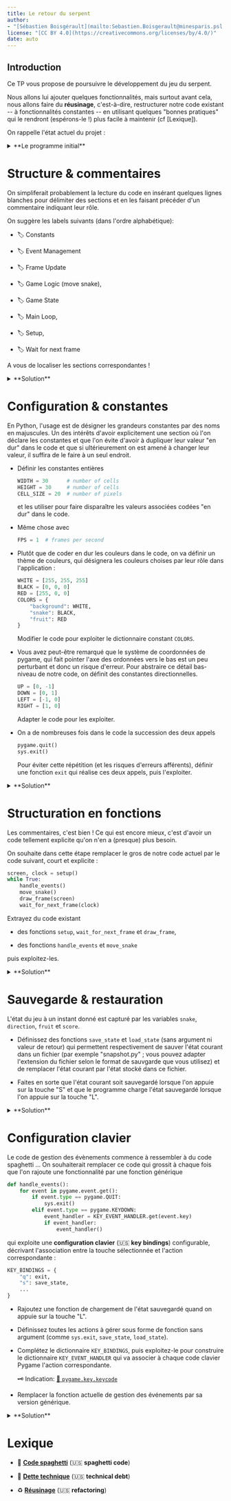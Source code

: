 ```yaml
---
title: Le retour du serpent
author: 
- "[Sébastien Boisgérault](mailto:Sebastien.Boisgerault@minesparis.psl.eu), MINES Paris -- PSL"
license: "[CC BY 4.0](https://creativecommons.org/licenses/by/4.0/)"
date: auto
---
```


Introduction
--------------------------------------------------------------------------------

Ce TP vous propose de poursuivre le développement du jeu du serpent. 

Nous allons lui ajouter quelques fonctionnalités, mais surtout avant cela,
nous allons faire du **réusinage**, c'est-à-dire, restructurer notre code 
existant -- à fonctionnalités constantes -- en utilisant quelques "bonnes pratiques" 
qui le rendront (espérons-le !) plus facile à maintenir (cf [Lexique]).


On rappelle l'état actuel du projet :

<details>
<summary>
**Le programme initial**
</summary>

```{.python output="snake-0.py"}
import random
import sys
import pygame

white = [255, 255, 255]
black = [0, 0, 0]
red = [255, 0, 0]
snake = [
    [10, 15],
    [11, 15],
    [12, 15],
]
direction = [1, 0]
fruit = [10, 10]
score = 0

pygame.init()
screen = pygame.display.set_mode([20*30, 20*30])
clock = pygame.time.Clock()
while True:
    for event in pygame.event.get():
        if event.type == pygame.QUIT:
            pygame.quit()
            sys.exit()
        elif event.type == pygame.KEYDOWN:
            if event.key == pygame.K_q:
                pygame.quit()
                sys.exit()
            if event.key == pygame.K_UP:
                direction = [0, -1]
            elif event.key == pygame.K_LEFT:
                direction = [-1, 0]
            elif event.key == pygame.K_DOWN:
                direction = [0, 1]
            elif event.key == pygame.K_RIGHT:
                direction = [1, 0]
    head = snake[-1]
    new_head = [
      head[0] + direction[0],
      head[1] + direction[1]
    ]
    if (
        new_head in snake
        or new_head[0] < 0
        or new_head[0] >= 30
        or new_head[1] < 0
        or new_head[1] >= 30
    ):
        pygame.quit()
        sys.exit()
    if new_head == fruit:
        score = score + 1
        snake = snake + [new_head]
        fruit = [
            random.randint(0, 29),
            random.randint(0, 29)
        ]
    else:
        snake = snake[1:] + [new_head]
    screen.fill(white)
    for x, y in snake:
        rect = [x*20, y*20, 20, 20]
        pygame.draw.rect(screen, black, rect)
    rect = [fruit[0]*20, fruit[1]*20, 20, 20]
    pygame.draw.rect(screen, red, rect)
    pygame.display.update()
    pygame.display.set_caption(f"🐍 Score: {score}")
    clock.tick(1)
```

</details>

# Structure & commentaires

On simpliferait probablement la lecture du code en insérant quelques lignes
blanches pour délimiter des sections et en les faisant précéder
d'un commentaire indiquant leur rôle.

On suggère les labels suivants (dans l'ordre alphabétique):

  - 🏷️ Constants
  
  - 🏷️ Event Management
  
  - 🏷️ Frame Update

  - 🏷️ Game Logic (move snake), 

  - 🏷️ Game State
    
  - 🏷️ Main Loop, 
  
  - 🏷️ Setup, 
  
  - 🏷️ Wait for next frame

A vous de localiser les sections correspondantes !

<details>
<summary>
**Solution**
</summary>

```{.python output="snake-1.py"}
import random
import sys
import pygame

# Constants
white = [255, 255, 255]
black = [0, 0, 0]
red = [255, 0, 0]

# Game State
snake = [
    [10, 15],
    [11, 15],
    [12, 15],
]
direction = [1, 0]
fruit = [10, 10]
score = 0

# Setup
pygame.init()
screen = pygame.display.set_mode([20*30, 20*30])
clock = pygame.time.Clock()

# Main Loop
while True:
    # Event Management
    for event in pygame.event.get():
        if event.type == pygame.QUIT:
            pygame.quit()
            sys.exit()
        elif event.type == pygame.KEYDOWN:
            if event.key == pygame.K_q:
                pygame.quit()
                sys.exit()
            if event.key == pygame.K_UP:
                direction = [0, -1]
            elif event.key == pygame.K_LEFT:
                direction = [-1, 0]
            elif event.key == pygame.K_DOWN:
                direction = [0, 1]
            elif event.key == pygame.K_RIGHT:
                direction = [1, 0]

    # Game Logic (move snake)
    head = snake[-1]
    new_head = [
      head[0] + direction[0],
      head[1] + direction[1]
    ]
    if (
        new_head in snake
        or new_head[0] < 0
        or new_head[0] >= 30
        or new_head[1] < 0
        or new_head[1] >= 30
    ):
        pygame.quit()
        sys.exit()
    if new_head == fruit:
        score = score + 1
        snake = snake + [new_head]
        fruit = [
            random.randint(0, 29),
            random.randint(0, 29)
        ]
    else:
        snake = snake[1:] + [new_head]

    # Frame Update
    screen.fill(white)
    for x, y in snake:
        rect = [x*20, y*20, 20, 20]
        pygame.draw.rect(screen, black, rect)
    rect = [fruit[0]*20, fruit[1]*20, 20, 20]
    pygame.draw.rect(screen, red, rect)
    pygame.display.update()
    pygame.display.set_caption(f"🐍 Score: {score}")

    # Wait for next frame ... wait for it! 
    # (📺 https://www.youtube.com/watch?v=O_mlJwQ1_ZM)
    clock.tick(1)
```

</details>

# Configuration & constantes

En Python, l'usage est de désigner les grandeurs constantes par des noms
en majuscules. 
Un des intérêts d'avoir explicitement une section où l'on
déclare les constantes et que l'on évite d'avoir à dupliquer leur valeur
"en dur" dans le code et que si ultérieurement on est amené à changer leur
valeur, il suffira de le faire à un seul endroit.

  - Définir les constantes entières 

    ```python
    WIDTH = 30      # number of cells
    HEIGHT = 30     # number of cells
    CELL_SIZE = 20  # number of pixels
    ```

    et les utiliser pour faire disparaître les valeurs associées codées
    "en dur" dans le code. 

  - Même chose avec

    ```python
    FPS = 1  # frames per second
    ```

  - Plutôt que de coder en dur les couleurs dans le code, on va définir un
    thème de couleurs, qui désignera les couleurs choises par leur rôle
    dans l'application :
  
    ```python
    WHITE = [255, 255, 255]
    BLACK = [0, 0, 0]
    RED = [255, 0, 0]
    COLORS = {
        "background": WHITE,
        "snake": BLACK,
        "fruit": RED
    }
    ```

    Modifier le code pour exploiter le dictionnaire constant `COLORS`.

  - Vous avez peut-être remarqué que le système de coordonnées de pygame,
    qui fait pointer l'axe des ordonnées vers le bas est un peu perturbant
    et donc un risque d'erreur. 
    Pour abstraire ce détail bas-niveau de notre code, 
    on définit des constantes directionnelles.

    ```python
    UP = [0, -1]
    DOWN = [0, 1]
    LEFT = [-1, 0]
    RIGHT = [1, 0]
    ```

    Adapter le code pour les exploiter.

  - On a de nombreuses fois dans le code la succession des deux appels

    ```python
    pygame.quit()
    sys.exit()
    ```

    Pour éviter cette répétition (et les risques d'erreurs afférents), 
    définir une fonction `exit` qui réalise ces deux appels, puis
    l'exploiter.

<details>
<summary>
**Solution**
</summary>


```{.python output="snake-2.py"}
import random
import sys
import pygame

# Constants
WIDTH = 30      # number of cells
HEIGHT = 30     # number of cells
CELL_SIZE = 20  # number of pixels
FPS = 1  # frames per second
WHITE = [255, 255, 255]
BLACK = [0, 0, 0]
RED = [255, 0, 0]
COLORS = {
    "background": WHITE,
    "snake": BLACK,
    "fruit": RED
}
UP = [0, -1]
DOWN = [0, 1]
LEFT = [-1, 0]
RIGHT = [1, 0]

# Game State
snake = [
    [10, 15],
    [11, 15],
    [12, 15],
]
direction = [1, 0]
fruit = [10, 10]
score = 0

# Setup
pygame.init()
width_height = [WIDTH * CELL_SIZE, HEIGHT * CELL_SIZE]
screen = pygame.display.set_mode(width_height)
clock = pygame.time.Clock()

# Helper Function
def exit():
    pygame.quit()
    sys.exit()

# Main Loop
while True:
    # Event Management
    for event in pygame.event.get():
        if event.type == pygame.QUIT:
            exit()
        elif event.type == pygame.KEYDOWN:
            if event.key == pygame.K_q:
                exit()
            if event.key == pygame.K_UP:
                direction = UP
            elif event.key == pygame.K_LEFT:
                direction = LEFT
            elif event.key == pygame.K_DOWN:
                direction = DOWN
            elif event.key == pygame.K_RIGHT:
                direction = RIGHT

    # Game Logic (move snake)
    head = snake[-1]
    new_head = [
      head[0] + direction[0],
      head[1] + direction[1]
    ]
    if (
        new_head in snake
        or new_head[0] < 0
        or new_head[0] >= 30
        or new_head[1] < 0
        or new_head[1] >= 30
    ):
        exit()
    if new_head == fruit:
        score = score + 1
        snake = snake + [new_head]
        fruit = [
            random.randint(0, 29),
            random.randint(0, 29)
        ]
    else:
        snake = snake[1:] + [new_head]

    # Frame Update
    screen.fill(COLORS["background"])
    for x, y in snake:
        rect = [x*20, y*20, 20, 20]
        pygame.draw.rect(screen, COLORS["snake"], rect)
    rect = [fruit[0]*20, fruit[1]*20, 20, 20]
    pygame.draw.rect(screen, COLORS["fruit"], rect)
    pygame.display.update()
    pygame.display.set_caption(f"🐍 Score: {score}")

    # Wait for next frame ... wait for it! 
    # (📺 https://www.youtube.com/watch?v=O_mlJwQ1_ZM)
    clock.tick(FPS)
```
</details>


# Structuration en fonctions

Les commentaires, c'est bien ! Ce qui est encore mieux, c'est d'avoir un code
tellement explicite qu'on n'en a (presque) plus besoin.

On souhaite dans cette étape remplacer le gros de notre code actuel 
par le code suivant, court et explicite :

```python
screen, clock = setup()
while True:
    handle_events()
    move_snake()
    draw_frame(screen)
    wait_for_next_frame(clock)
```

Extrayez du code existant

  - des fonctions `setup`, `wait_for_next_frame` et `draw_frame`,

  - des fonctions `handle_events` et `move_snake` 
  
puis exploitez-les.


<details>
<summary>
**Solution**
</summary>


```{.python output="snake-3.py"}
import random
import sys
import pygame

# Constants
WIDTH = 30      # number of cells
HEIGHT = 30     # number of cells
CELL_SIZE = 20  # number of pixels
FPS = 1  # frames per second
WHITE = [255, 255, 255]
BLACK = [0, 0, 0]
RED = [255, 0, 0]
COLORS = {
    "background": WHITE,
    "snake": BLACK,
    "fruit": RED
}
UP = [0, -1]
DOWN = [0, 1]
LEFT = [-1, 0]
RIGHT = [1, 0]

# Game State
snake = [
    [10, 15],
    [11, 15],
    [12, 15],
]
direction = [1, 0]
fruit = [10, 10]
score = 0

# Helper Functions
def setup():
    pygame.init()
    width_height = [WIDTH * CELL_SIZE, HEIGHT * CELL_SIZE]
    screen = pygame.display.set_mode(width_height)
    clock = pygame.time.Clock()
    return screen, clock

def handle_events():
    global direction
    for event in pygame.event.get():
      if event.type == pygame.QUIT:
          exit()
      elif event.type == pygame.KEYDOWN:
          if event.key == pygame.K_q:
              exit()
          if event.key == pygame.K_UP:
              direction = UP
          elif event.key == pygame.K_LEFT:
              direction = LEFT
          elif event.key == pygame.K_DOWN:
              direction = DOWN
          elif event.key == pygame.K_RIGHT:
              direction = RIGHT

def move_snake():
    global fruit, score, snake
    head = snake[-1]
    new_head = [
      head[0] + direction[0],
      head[1] + direction[1]
    ]
    if (
        new_head in snake
        or new_head[0] < 0
        or new_head[0] >= 30
        or new_head[1] < 0
        or new_head[1] >= 30
    ):
        pygame.quit()
        sys.exit()
    if new_head == fruit:
        score = score + 1
        snake = snake + [new_head]
        fruit = [
            random.randint(0, 29),
            random.randint(0, 29)
        ]
    else:
        snake = snake[1:] + [new_head]

def draw_frame(screen):
    screen.fill(COLORS["background"])
    for x, y in snake:
        rect = [x*20, y*20, 20, 20]
        pygame.draw.rect(screen, COLORS["snake"], rect)
    rect = [fruit[0]*20, fruit[1]*20, 20, 20]
    pygame.draw.rect(screen, COLORS["fruit"], rect)
    pygame.display.update()
    pygame.display.set_caption(f"🐍 Score: {score}")

def wait_for_next_frame(clock):
    clock.tick(FPS)

def exit():
    pygame.quit()
    sys.exit()

# Setup & Main Loop
screen, clock = setup()
while True:
    handle_events()
    move_snake()
    draw_frame(screen)
    wait_for_next_frame(clock)
```
</details>


# Sauvegarde & restauration

L'état du jeu à un instant donné est capturé par les variables
`snake`, `direction`, `fruit` et `score`.

  - Définissez des fonctions `save_state` et `load_state` (sans argument ni
    valeur de retour) qui permettent
    respectivement de sauver l'état courant dans un fichier (par exemple
    "snapshot.py" ; vous pouvez adapter l'extension du fichier selon le
    format de sauvgarde que vous utilisez) et de remplacer l'état courant
    par l'état stocké dans ce fichier.

  - Faites en sorte que l'état courant soit sauvegardé lorsque l'on appuie
    sur la touche "S" et que le programme charge l'état sauvegardé lorsque
    l'on appuie sur la touche "L".

<details>
<summary>
**Solution**
</summary>

```{.python output="snake-4.py"}
import random
import sys
import pygame

# Constants
WIDTH = 30      # number of cells
HEIGHT = 30     # number of cells
CELL_SIZE = 20  # number of pixels
FPS = 1  # frames per second
WHITE = [255, 255, 255]
BLACK = [0, 0, 0]
RED = [255, 0, 0]
COLORS = {
    "background": WHITE,
    "snake": BLACK,
    "fruit": RED
}
UP = [0, -1]
DOWN = [0, 1]
LEFT = [-1, 0]
RIGHT = [1, 0]
SNAPSHOT = "snapshot.py"

# Game State
snake = [
    [10, 15],
    [11, 15],
    [12, 15],
]
direction = [1, 0]
fruit = [10, 10]
score = 0

def save_state():
    state = {
        "snake": snake,
        "direction": direction,
        "fruit": fruit,
        "score": score
    }
    with open(SNAPSHOT, mode="w", encoding="utf-8") as file:
        file.write(repr(state))

def load_state():
    global snake, direction, fruit, score
    with open(SNAPSHOT, mode="r", encoding="utf-8") as file:
        data = file.read()
    state = eval(data)
    snake = state["snake"]
    direction = state["direction"]
    fruit = state["fruit"]
    score = state["score"]

# Helper Functions
def setup():
    pygame.init()
    width_height = [WIDTH * CELL_SIZE, HEIGHT * CELL_SIZE]
    screen = pygame.display.set_mode(width_height)
    clock = pygame.time.Clock()
    return screen, clock

def handle_events():
    global direction
    for event in pygame.event.get():
      if event.type == pygame.QUIT:
          exit()
      elif event.type == pygame.KEYDOWN:
          if event.key == pygame.K_q:
              exit()
          elif event.key == pygame.K_s:
              save_state()
          elif event.key == pygame.K_l:
              load_state()
          if event.key == pygame.K_UP:
              direction = UP
          elif event.key == pygame.K_LEFT:
              direction = LEFT
          elif event.key == pygame.K_DOWN:
              direction = DOWN
          elif event.key == pygame.K_RIGHT:
              direction = RIGHT

def move_snake():
    global fruit, score, snake
    head = snake[-1]
    new_head = [
      head[0] + direction[0],
      head[1] + direction[1]
    ]
    if (
        new_head in snake
        or new_head[0] < 0
        or new_head[0] >= 30
        or new_head[1] < 0
        or new_head[1] >= 30
    ):
        pygame.quit()
        sys.exit()
    if new_head == fruit:
        score = score + 1
        snake = snake + [new_head]
        fruit = [
            random.randint(0, 29),
            random.randint(0, 29)
        ]
    else:
        snake = snake[1:] + [new_head]

def draw_frame(screen):
    screen.fill(COLORS["background"])
    for x, y in snake:
        rect = [x*20, y*20, 20, 20]
        pygame.draw.rect(screen, COLORS["snake"], rect)
    rect = [fruit[0]*20, fruit[1]*20, 20, 20]
    pygame.draw.rect(screen, COLORS["fruit"], rect)
    pygame.display.update()
    pygame.display.set_caption(f"🐍 Score: {score}")

def wait_for_next_frame(clock):
    clock.tick(FPS)

def exit():
    pygame.quit()
    sys.exit()

# Setup & Main Loop
screen, clock = setup()
while True:
    handle_events()
    move_snake()
    draw_frame(screen)
    wait_for_next_frame(clock) 
```

</details>

# Configuration clavier

Le code de gestion des évènements commence à ressembler à du code spaghetti ...
On souhaiterait remplacer ce code qui grossit à chaque fois que l'on rajoute 
une fonctionnalité par une fonction générique

```python
def handle_events():
    for event in pygame.event.get():
        if event.type == pygame.QUIT:
            sys.exit()
        elif event.type == pygame.KEYDOWN:
            event_handler = KEY_EVENT_HANDLER.get(event.key)
            if event_handler:
                event_handler()
```

qui exploite une **configuration clavier** (🇺🇸 **key bindings**) configurable,
décrivant l'association entre la touche sélectionnée et l'action correspondante :

```python
KEY_BINDINGS = {
    "q": exit,
    "s": save_state,
    ...
}
```


  - Rajoutez une fonction de chargement de l'état sauvegardé quand on appuie sur
    la touche "L".

  - Définissez toutes les actions à gérer sous forme de fonction sans argument
    (comme `sys.exit`, `save_state`, `load_state`).

  - Complétez le dictionnaire `KEY_BINDINGS`, puis exploitez-le pour construire 
    le dictionnaire `KEY_EVENT_HANDLER` qui va associer à chaque code clavier
    Pygame l'action correspondante. 

    🗝️ Indication: [📖 `pygame.key.keycode`](https://www.pygame.org/docs/ref/key.html#pygame.key.key_code)

  - Remplacer la fonction actuelle de gestion des événements par sa version
    générique.


<details>
<summary>
**Solution**
</summary>

```{.python output="snake-5.py"}
import random
import sys
import pygame

# Constants
WIDTH = 30      # number of cells
HEIGHT = 30     # number of cells
CELL_SIZE = 20  # number of pixels
FPS = 1  # frames per second
WHITE = [255, 255, 255]
BLACK = [0, 0, 0]
RED = [255, 0, 0]
COLORS = {
    "background": WHITE,
    "snake": BLACK,
    "fruit": RED
}
UP = [0, -1]
DOWN = [0, 1]
LEFT = [-1, 0]
RIGHT = [1, 0]
SNAPSHOT = "snapshot.py"

# State Management
snake = [
    [10, 15],
    [11, 15],
    [12, 15],
]
direction = [1, 0]
fruit = [10, 10]
score = 0

def save_state():
    state = {
        "snake": snake,
        "direction": direction,
        "fruit": fruit,
        "score": score
    }
    with open(SNAPSHOT, mode="w", encoding="utf-8") as file:
        file.write(repr(state))

def load_state():
    global snake, direction, fruit, score
    with open(SNAPSHOT, mode="r", encoding="utf-8") as file:
        data = file.read()
    state = eval(data)
    snake = state["snake"]
    direction = state["direction"]
    fruit = state["fruit"]
    score = state["score"]

# Helpers
def setup():
    pygame.init()
    width_height = [WIDTH * CELL_SIZE, HEIGHT * CELL_SIZE]
    screen = pygame.display.set_mode(width_height)
    clock = pygame.time.Clock()
    return screen, clock

def set_direction(d):
    def action():
        global direction
        direction = d
    return action

# Event Management
KEY_BINDINGS = {
    "q": exit,
    "up": set_direction(UP),
    "down": set_direction(DOWN),
    "left": set_direction(LEFT),
    "right": set_direction(RIGHT),
    "s": save_state,
    "l": load_state,
}

KEY_EVENT_HANDLER = {pygame.key.key_code(k): v for k, v in KEY_BINDINGS.items()}

def handle_events():
    for event in pygame.event.get():
        if event.type == pygame.QUIT:
            sys.exit()
        elif event.type == pygame.KEYDOWN:
            event_handler = KEY_EVENT_HANDLER.get(event.key)
            if event_handler:
                event_handler()

def move_snake():
    global fruit, score, snake
    head = snake[-1]
    new_head = [
      head[0] + direction[0],
      head[1] + direction[1]
    ]
    if (
        new_head in snake
        or new_head[0] < 0
        or new_head[0] >= 30
        or new_head[1] < 0
        or new_head[1] >= 30
    ):
        pygame.quit()
        sys.exit()
    if new_head == fruit:
        score = score + 1
        snake = snake + [new_head]
        fruit = [
            random.randint(0, 29),
            random.randint(0, 29)
        ]
    else:
        snake = snake[1:] + [new_head]

def draw_frame(screen):
    screen.fill(COLORS["background"])
    for x, y in snake:
        rect = [x*20, y*20, 20, 20]
        pygame.draw.rect(screen, COLORS["snake"], rect)
    rect = [fruit[0]*20, fruit[1]*20, 20, 20]
    pygame.draw.rect(screen, COLORS["fruit"], rect)
    pygame.display.update()
    pygame.display.set_caption(f"🐍 Score: {score}")

def wait_for_next_frame(clock):
    clock.tick(FPS)

def exit():
    pygame.quit()
    sys.exit()

# Setup & Main Loop
screen, clock = setup()
while True:
    handle_events()
    move_snake()
    draw_frame(screen)
    wait_for_next_frame(clock) 
```

</details>


Lexique
================================================================================

  - 🍝 **[Code spaghetti]** (🇺🇸 **spaghetti code**)

  - 💸 **[Dette technique]** (🇺🇸 **technical debt**)

  - ♻️ **[Réusinage]** (🇺🇸 **refactoring**)

[Code spaghetti]: https://fr.wikipedia.org/wiki/Programmation_spaghetti
[Dette technique]: https://fr.wikipedia.org/wiki/Dette_technique
[Réusinage]: https://fr.wikipedia.org/wiki/R%C3%A9usinage_de_code

